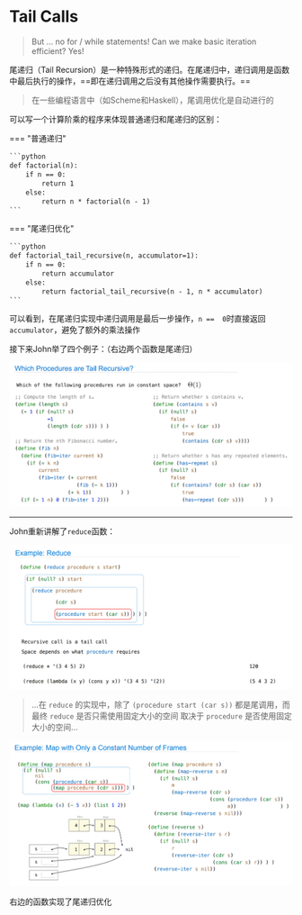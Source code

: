 # Tail Calls

> But ... no for / while statements! Can we make basic iteration efficient?  Yes!

尾递归（Tail Recursion）是一种特殊形式的递归。在尾递归中，递归调用是函数中最后执行的操作，==即在递归调用之后没有其他操作需要执行。==

> 在一些编程语言中（如Scheme和Haskell），尾调用优化是自动进行的

可以写一个计算阶乘的程序来体现普通递归和尾递归的区别：

=== "普通递归"

    ```python
    def factorial(n):
        if n == 0:
            return 1
        else:
            return n * factorial(n - 1)
    ```

=== "尾递归优化"

    ```python
    def factorial_tail_recursive(n, accumulator=1):
        if n == 0:
            return accumulator
        else:
            return factorial_tail_recursive(n - 1, n * accumulator)
    ```

可以看到，在尾递归实现中递归调用是最后一步操作，`n ==  0`时直接返回`accumulator`，避免了额外的乘法操作

接下来John举了四个例子：（右边两个函数是尾递归）

![](.\picture\26.01.png)

----

John重新讲解了`reduce`函数：

![](.\picture\26.02.png)

> ...在 `reduce` 的实现中，除了 `(procedure start (car s))` 都是尾调用，而最终 `reduce` 是否只需使用固定大小的空间 取决于 `procedure` 是否使用固定大小的空间...

![](.\picture\26.03.png)

右边的函数实现了尾递归优化
